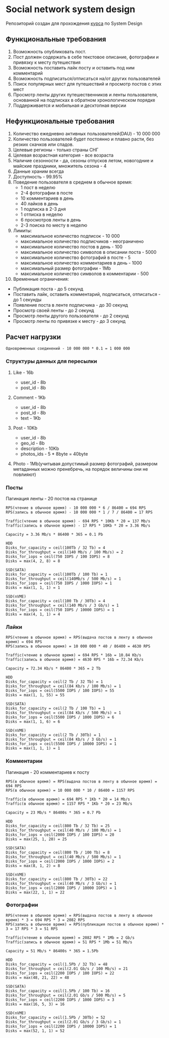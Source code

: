 # Social network system design
Репозиторий создан для прохождения [курса](https://balun.courses/courses/system_design) по System Design

## Функциональные требования
1. Возможность опубликовать пост.
2. Пост должен содержать в себе текстовое описание, фотографии и привязку к месту путешествия
3. Возможность поставить лайк посту и оставить под ним комментарий
4. Возможность подписаться/отписаться на/от других пользователей
5. Поиск популярных мест для путешествий и просмотр постов с этих мест
6. Просмотр ленты других путешественников и ленты пользователя, основанной на подписках в обратном хронологическом порядке
7. Поддерживается и мобильная и десктопная версии

## Нефункциональные требования

1. Количество ежедневно активных пользователей(DAU) - 10 000 000
2. Количество пользователей будет постоянно и плавно расти, без резких скачков или спадов.
3. Целевые регионы - только страны СНГ
4. Целевая возрастная категория - все возраста
5. Наличие сезонности - да, сезоны отпусков летом, новогодние и майские праздники, множитель сезона - 4
6. Данные храним всегда
7. Доступность - 99.95%
8. Поведение пользователя в среднем в обычное время:
   * 1 пост в неделю
   * 2-4 фотографии в посте
   * 10 комментариев в день
   * 40 лайков в день
   * 1 подписка в 2-3 дня
   * 1 отписка в неделю
   * 6 просмотров ленты в день
   * 2-3 поиска по месту в неделю
9. Лимиты:
   * максимальное количество подписок - 10 000
   * максимальное количество подписчиков - неограничено
   * максимальное количество постов в день - 100
   * максимальное количество символов в описании поста - 5000
   * максимальное количество фотографий в посте - 5
   * максимальное количество комментариев в день - 1000
   * максимальный размер фотографии - 1Mb
   * максимальное количество символов в комментарии - 500
10. Временные ограничения:
   * Публикация поста - до 5 секунд
   * Поставить лайк, оставить комментарий, подписаться, отписаться - до 1 секунды
   * Появление поста в ленте подписчика - до 30 секунд
   * Просмотр своей ленты - до 2 секунд
   * Просмотр ленты другого пользователя - до 2 секунд
   * Просмотр ленты по привязке к месту - до 3 секунд

## Расчет нагрузки

```Одновременных соединений - 10 000 000 * 0.1 = 1 000 000```

### Структуры данных для пересылки

1. Like - 16b
   * user_id - 8b
   * post_id - 8b

2. Comment - 1Kb
   * user_id - 8b
   * post_id - 8b
   * text - 1Kb

3. Post - 10Kb
   * user_id - 8b
   * geo_id - 8b
   * description - 10Kb
   * photos_ids - 5 * 8byte = 40byte

4. Photo - 1Mb(учитывая допустимый размер фотографий, размером метаданных можно пренебречь, на порядок величины они не повлияют)

### Посты 

Пагинация ленты - 20 постов на странице
```
RPS(чтение в обычное время) - 10 000 000 * 6 / 86400 = 694 RPS
RPS(запись в обычное время) - 10 000 000 * 1 / 7 / 86400 = 17 RPS
```
```
Traffic(чтение в обычное время) - 694 RPS * 10Kb * 20 = 137 Mb/s
Traffic(запись в обычное время) - 17 RPS * 10Kb * 20 = 3.36 Mb/s
```
```
Capacity = 3.36 Mb/s * 86400 * 365 = 0.1 Pb

HDD
Disks_for_capacity = ceil(100Tb / 32 Tb) = 4
Disks_for_throughput = ceil(140 Mb/s / 100 Mb/s) = 2
Disks_for_iops = ceil(750 IOPS / 100 IOPS) = 8
Disks = max(4, 2, 8) = 8

SSD(SATA)
Disks_for_capacity = ceil(100Tb / 100 Tb) = 1
Disks_for_throughput = ceil(140Mb/s / 500 Mb/s) = 1
Disks_for_iops = ceil(750 IOPS / 1000 IOPS) = 1
Disks = max(1, 1, 1) = 1

SSD(nVME)
Disks_for_capacity = ceil(100 Tb / 30Tb) = 4
Disks_for_throughput = ceil(140 Mb/s / 3 Gb/s) = 1
Disks_for_iops = ceil(750 IOPS / 10000 IOPS) = 1
Disks = max(4, 1, 1) = 4
```

### Лайки
```
RPS(чтение в обычное время) = RPS(выдача постов в ленту в обычное время) = 694 RPS
RPS(запись в обычное время) = 10 000 000 * 40 / 86400 = 4630 RPS
```
```
Traffic(чтение в обычное время) = 694 RPS * 16b = 10.84 Kb/s
Traffic(запись в обычное время) = 4630 RPS * 16b = 72.34 Kb/s
```
```
Capacity = 72.34 Kb/s * 86400 * 365 = 2 Tb

HDD
Disks_for_capacity = ceil(2 Tb / 32 Tb) = 1
Disks_for_throughput = ceil(84 Kb/s / 100 Mb/s) = 1
Disks_for_iops = ceil(5500 IOPS / 100 IOPS) = 55
Disks = max(1, 1, 55) = 55

SSD(SATA)
Disks_for_capacity = ceil(2 Tb / 100 Tb) = 1
Disks_for_throughput = ceil(84 Kb/s / 500 Mb/s) = 1
Disks_for_iops = ceil(5500 IOPS / 1000 IOPS) = 6
Disks = max(1, 1, 6) = 6

SSD(nVME)
Disks_for_capacity = ceil(2 Tb / 30Tb) = 1
Disks_for_throughput = ceil(84 Kb/s / 3 Gb/s) = 1
Disks_for_iops = ceil(5500 IOPS / 10000 IOPS) = 1
Disks = max(1, 1, 1) = 1
```

### Комментарии

Пагинация - 20 комментариев к посту

```
RPS(в обычное время) = RPS(выдача постов в ленту в обычное время) = 694 RPS
RPS(в обычное время) = 10 000 000 * 10 / 86400 = 1157 RPS
```
```
Traffic(в обычное время) = 694 RPS * 1Kb * 20 = 14 Mb/s
Traffic(в обычное время) = 1157 RPS * 1Kb * 20 = 23 Mb/s
```
```
Capacity = 23 Mb/s * 86400s * 365 = 0.7 Pb

HDD
Disks_for_capacity = ceil(800 Tb / 32 Tb) = 25
Disks_for_throughput = ceil(40 Mb/s / 100 Mb/s) = 1
Disks_for_iops = ceil(2000 IOPS / 100 IOPS) = 20
Disks = max(25, 1, 20) = 25

SSD(SATA)
Disks_for_capacity = ceil(800 Tb / 100 Tb) = 8
Disks_for_throughput = ceil(40 Mb/s / 500 Mb/s) = 1
Disks_for_iops = ceil(2000 IOPS / 1000 IOPS) = 2
Disks = max(8, 1, 2) = 8

SSD(nVME)
Disks_for_capacity = ceil(800 Tb / 30Tb) = 22
Disks_for_throughput = ceil(40 Mb/s / 3 Gb/s) = 1
Disks_for_iops = ceil(2000 IOPS / 10000 IOPS) = 1
Disks = max(22, 1, 1) = 22
```

### Фотографии
```
RPS(чтение в обычное время) = RPS(выдача постов в ленту в обычное время) * 3 = 694 RPS * 3 = 2082 RPS
RPS(запись в обычное время) = RPS(публикация постов в обычное время) * 3 = 17 RPS * 3 = 51 RPS
```
```
Traffic(чтение в обычное время) = 2082 RPS * 1Mb = 2 Gb/s
Traffic(запись в обычное время) = 51 RPS * 1Mb = 51 Mb/s
```
```
Capacity = 51 Mb/s * 86400s * 365 = 1.5Pb

HDD
Disks_for_capacity = ceil(1.5Pb / 32 Tb) = 48
Disks_for_throughput = ceil(2.01 Gb/s / 100 Mb/s) = 21
Disks_for_iops = ceil(2200 IOPS / 100 IOPS) = 22
Disks = max(48, 21, 22) = 48

SSD(SATA)
Disks_for_capacity = ceil(1.5Pb / 100 Tb) = 16
Disks_for_throughput = ceil(2.01 Gb/s / 500 Mb/s) = 5
Disks_for_iops = ceil(2200 IOPS / 1000 IOPS) = 3
Disks = max(16, 5, 3) = 16

SSD(nVME)
Disks_for_capacity = ceil(1.5Pb / 30Tb) = 52
Disks_for_throughput = ceil(2.01 Gb/s / 3 Gb/s) = 1
Disks_for_iops = ceil(2200 IOPS / 10000 IOPS) = 1
Disks = max(52, 1, 1) = 52
```